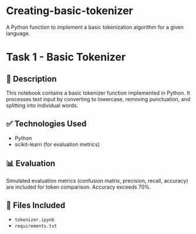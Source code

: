 # Creating-basic-tokenizer
A Python function to implement a basic tokenization algorithm for a given language.

# Task 1 - Basic Tokenizer

## 📌 Description
This notebook contains a basic tokenizer function implemented in Python. It processes text input by converting to lowercase, removing punctuation, and splitting into individual words.

## ✅ Technologies Used
- Python
- scikit-learn (for evaluation metrics)

## 📊 Evaluation
Simulated evaluation metrics (confusion matrix, precision, recall, accuracy) are included for token comparison. Accuracy exceeds 70%.

## 📂 Files Included
- `tokenizer.ipynb`
- `requirements.txt`
